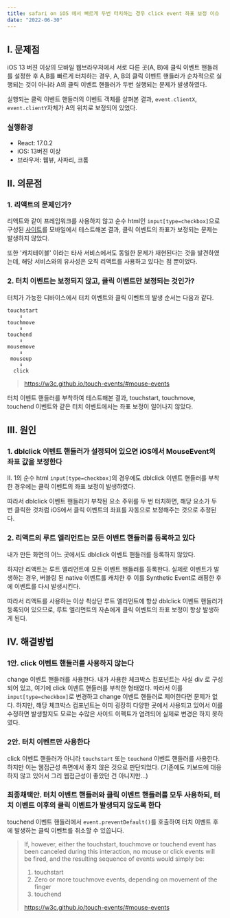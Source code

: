 ```yaml
---
title: safari on iOS 에서 빠르게 두번 터치하는 경우 click event 좌표 보정 이슈
date: "2022-06-30"
---
```


## I. 문제점

iOS 13 버젼 이상의 모바일 웹브라우저에서 서로 다른 곳(A, B)에 클릭 이벤트 핸들러를 설정한 후 A,B를 빠르게 터치하는 경우,
A, B의 클릭 이벤트 핸들러가 순차적으로 실행되는 것이 아니라 A의 클릭 이벤트 핸들러가 두번 실행되는 문제가 발생하였다.

[//]: # "test gif 넣기"

실행되는 클릭 이벤트 핸들러의 이벤트 객체를 살펴본 결과, `event.clientX`, `event.clientY`자체가 A의 위치로 보정되어 있었다.

### 실행환경

- React: 17.0.2
- iOS: 13버젼 이상
- 브라우저: 웹뷰, 사파리, 크롬

## II. 의문점

### 1. 리액트의 문제인가?

리액트와 같이 프레임워크를 사용하지 않고 순수 html인 `input[type=checkbox]`으로 구성된 [사이트](https://developer.mozilla.org/en-US/docs/Web/HTML/Element/input/checkbox#handling_multiple_checkboxes)를 모바일에서 테스트해본 결과, 클릭 이벤트의 좌표가 보정되는 문제는 발생하지 않았다.

[//]: # "mdn gif"

또한 '캐치테이블' 이라는 타사 서비스에서도 동일한 문제가 재현된다는 것을 발견하였는데, 해당 서비스와의 유사성은 오직 리액트를 사용하고 있다는 점 뿐이었다.

[//]: # "캐치테이블 gif"

### 2. 터치 이벤트는 보정되지 않고, 클릭 이벤트만 보정되는 것인가?

터치가 가능한 디바이스에서 터치 이벤트와 클릭 이벤트의 발생 순서는 다음과 같다.

```
touchstart
    ⬇
touchmove
    ⬇
touchend
    ⬇
mousemove
    ⬇
 mouseup
    ⬇
  click
```

> https://w3c.github.io/touch-events/#mouse-events

터치 이벤트 핸들러를 부착하여 테스트해본 결과, touchstart, touchmove, touchend 이벤트와 같은 터치 이벤트에서는 좌표 보정이 일어나지 않았다.

## III. 원인

### 1. dblclick 이벤트 핸들러가 설정되어 있으면 iOS에서 MouseEvent의 좌표 값을 보정한다

[//]: # "mousemove, mouseup 에서도 보정되는지 확인해보기"

II. 1의 순수 html `input[type=checkbox]`의 경우에도 dblclick 이벤트 핸들러를 부착한 경우에는 클릭 이벤트의 좌표 보정이 발생하였다.

따라서 dblclick 이벤트 핸들러가 부착된 요소 주위를 두 번 터치하면, 해당 요소가 두 번 클릭한 것처럼 iOS에서 클릭 이벤트의 좌표를 자동으로 보정해주는 것으로 추정된다.

### 2. 리액트의 루트 엘리먼트는 모든 이벤트 핸들러를 등록하고 있다

내가 만든 화면의 어느 곳에서도 dblclick 이벤트 핸들러를 등록하지 않았다.

하지만 리액트는 루트 엘리먼트에 모든 이벤트 핸들러를 등록한다. 실제로 이벤트가 발생하는 경우, 버블링 된 native 이벤트를 캐치한 후 이를 Synthetic Event로 래핑한 후에 이벤트를 다시 발생시킨다.

[//]: # "확인 필요"

따라서 리액트를 사용하는 이상 쵝상단 루트 엘리먼트에 항상 dblclick 이벤트 핸들러가 등록되어 있으므로, 루트 엘리먼트의 자손에게 클릭 이벤트의 좌표 보정이 항상 발생하게 된다.

## IV. 해결방법

### 1안. click 이벤트 핸들러를 사용하지 않는다

change 이벤트 핸들러를 사용한다. 내가 사용한 체크박스 컴포넌트는 사실 div 로 구성되어 있고, 여기에 click 이벤트 핸들러를 부착한 형태였다. 따라서 이를 `input[type=checkbox]`로 변경하고 change 이벤트 핸들러로 제어한다면 문제가 없다.
하지만, 해당 체크박스 컴포넌트는 이미 굉장히 다양한 곳에서 사용되고 있어서 이를 수정하면 발생할지도 모르는 수많은 사이드 이펙트가 염려되어 실제로 변경은 하지 못하였다.

### 2안. 터치 이벤트만 사용한다

click 이벤트 핸들러가 아니라 `touchstart` 또는 `touchend` 이벤트 핸들러를 사용한다. 하지만 이는 웹접근성 측면에서 좋지 않은 것으로 판단되었다. (기존에도 키보드에 대응하지 않고 있어서 그리 웹접근성이 좋았던 건 아니지만...)

### 최종채택안. 터치 이벤트 핸들러와 클릭 이벤트 핸들러를 모두 사용하되, 터치 이벤트 이후의 클릭 이벤트가 발생되지 않도록 한다

touchend 이벤트 핸들러에서 `event.preventDefault()`를 호출하여 터치 이벤트 후에 발생하는 클릭 이벤트를 취소할 수 있씁니다.

> If, however, either the touchstart, touchmove or touchend event has been canceled during this interaction, no mouse or click events will be fired, and the resulting sequence of events would simply be:
>
> 1. touchstart
> 2. Zero or more touchmove events, depending on movement of the finger
> 3. touchend
>
> https://w3c.github.io/touch-events/#mouse-events

<!-- - stopImmediatePropagation / stopPropagation / preventDefault
- innerHTML 로 script 태그를 생성하면 src 를 로드하지 않는다?
- 환경변수:
  다국어: 기능과 상관없는 디스플레이 등 -->

